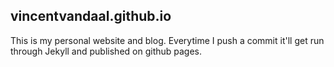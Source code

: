 ## vincentvandaal.github.io

This is my personal website and blog. Everytime I push a commit it'll get run through Jekyll and published on github pages.
